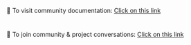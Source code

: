 📖 To visit community documentation: [Click on this link](https://resources.collabocommunity.com)
#
🏡 To join community & project conversations: [Click on this link](https://resources.collabocommunity.com/p/vmg4PL1ozeI435/Community-and-Documentation)

<!--
## Hi there 👋



**Here are some ideas to get you started:**

🙋‍♀️ A short introduction - what is your organization all about?
🌈 Contribution guidelines - how can the community get involved?
👩‍💻 Useful resources - where can the community find your docs? Is there anything else the community should know?
🍿 Fun facts - what does your team eat for breakfast?
🧙 Remember, you can do mighty things with the power of [Markdown](https://docs.github.com/github/writing-on-github/getting-started-with-writing-and-formatting-on-github/basic-writing-and-formatting-syntax)
-->
